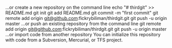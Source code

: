 …or create a new repository on the command line
echo "# thirdgit" >> README.md
git init
git add README.md
git commit -m "first commit"
git remote add origin git@github.com:fickrybiliman/thirdgit.git
git push -u origin master
…or push an existing repository from the command line
git remote add origin git@github.com:fickrybiliman/thirdgit.git
git push -u origin master
…or import code from another repository
You can initialize this repository with code from a Subversion, Mercurial, or TFS project.

